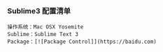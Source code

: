 ### Sublime3 配置清单

    操作系统：Mac OSX Yosemite
    Sublime：Sublime Text 3 
    Package：[![Package Control]](https://baidu.com)